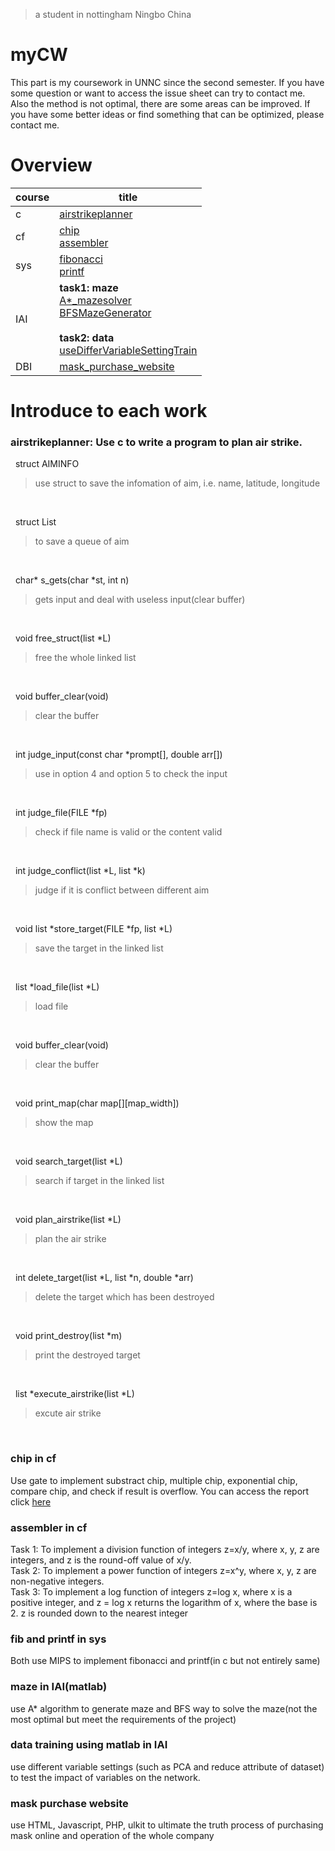 >a student in nottingham Ningbo China
# myCW

This part is my coursework in UNNC since the second semester. If you have some question or want to access the issue sheet can try to contact me. Also the method is not optimal, there are some areas can be improved. If you have some better ideas or find something that can be optimized, please contact me.

# Overview

 course | title
 -|-
 c | [airstrikeplanner](c/airstrikeplanner.c)
 cf | [chip](cf/cw1) <br/> [assembler](cf/cw2)
 sys | [fibonacci](sys/Q1.s) <br/> [printf](sys/Q2.s)
 IAI | **task1: maze**<br/>[A*_mazesolver](IAI/FAIcw1-20126355/Astar-MazeSolver-20126355) <br/> [BFSMazeGenerator](IAI/FAIcw1-20126355/BFSMazeGenerator_20126355)<br/><br/>**task2: data**<br/>[useDifferVariableSettingTrain](IAI/FAIcw2-20126355)
 DBI | [mask_purchase_website](20126355-Wendi-Han)

# Introduce to each work

### airstrikeplanner: Use c to write a program to plan air strike.

&nbsp; struct AIMINFO
> use struct to save the infomation of aim, i.e. name, latitude, longitude
<br/>

&nbsp; struct List
> to save a queue of aim
<br/>

&nbsp; char* s_gets(char *st, int n)       
> gets input and deal with useless input(clear buffer)
<br/>

&nbsp; void free_struct(list *L)			
> free the whole linked list
<br/>

&nbsp; void buffer_clear(void)
> clear the buffer
<br/>

&nbsp; int judge_input(const char *prompt[], double arr[])
> use in option 4 and option 5 to check the input
<br/>

&nbsp; int judge_file(FILE *fp)
> check if file name is valid or the content valid
<br/>

&nbsp; int judge_conflict(list *L, list *k)
> judge if it is conflict between different aim
<br/>

&nbsp; void list *store_target(FILE *fp, list *L)
> save the target in the linked list
<br/>

&nbsp; list *load_file(list *L)
> load file
<br/>

&nbsp; void buffer_clear(void)
> clear the buffer
<br/>

&nbsp; void print_map(char map[][map_width])
> show the map
<br/>

&nbsp; void search_target(list *L)
> search if target in the linked list
<br/>

&nbsp; void plan_airstrike(list *L)
> plan the air strike
<br/>

&nbsp; int delete_target(list *L, list *n, double *arr)
> delete the target which has been destroyed
<br/>

&nbsp; void print_destroy(list *m)
> print the destroyed target
<br/>

&nbsp; list *execute_airstrike(list *L)
> excute air strike
<br/>

### chip in cf

Use gate to implement substract chip, multiple chip, exponential chip, compare chip, and check if result is overflow.
You can access the report click [here](cf/cw1/readme.pdf)

### assembler in cf

Task 1: To implement a division function of integers z=x/y, where x, y, z are integers, and z is the round-off value of x/y.
<br/>
Task 2: To implement a power function of integers z=x^y, where x, y, z are non-negative integers.
<br/>
Task 3: To implement a log function of integers z=log x, where x is a positive integer, and z = log x returns the logarithm of x, where the base is 2. z is rounded down to the nearest integer

###  fib and printf in sys

Both use MIPS to implement fibonacci and printf(in c but not entirely same)

###  maze in IAI(matlab)

use A* algorithm to generate maze and BFS way to solve the maze(not the most optimal but meet the requirements of the project)

###  data training using matlab in IAI

use different variable settings (such as PCA and reduce attribute of dataset) to test the impact of variables on the network.

### mask purchase website

use HTML, Javascript, PHP, ulkit to ultimate the truth process of purchasing mask online and operation of the whole company
